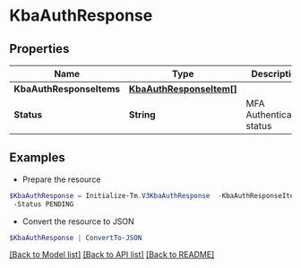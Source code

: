 # KbaAuthResponse
## Properties

Name | Type | Description | Notes
------------ | ------------- | ------------- | -------------
**KbaAuthResponseItems** | [**KbaAuthResponseItem[]**](KbaAuthResponseItem.md) |  | [optional] 
**Status** | **String** | MFA Authentication status | [optional] 

## Examples

- Prepare the resource
```powershell
$KbaAuthResponse = Initialize-Tm.V3KbaAuthResponse  -KbaAuthResponseItems [{questionId&#x3D;089899f13a8f4da7824996191587bab9, isVerified&#x3D;false}] `
 -Status PENDING
```

- Convert the resource to JSON
```powershell
$KbaAuthResponse | ConvertTo-JSON
```

[[Back to Model list]](../README.md#documentation-for-models) [[Back to API list]](../README.md#documentation-for-api-endpoints) [[Back to README]](../README.md)

